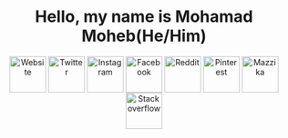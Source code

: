 <h1 align="center">Hello, my name is Mohamad Moheb(He/Him) </h1>
<p align="center">
<a href=https://mohamadmoheb.github.io/Website/><img align="center" src="https://i.ibb.co/GPjvtk5/Personal-Website.png" alt="Website" height="64" width="64" /></a>
<a href=https://twitter.com/m0edah0e><img align="center" src="https://i.ibb.co/CvjMDdh/twitter.png" alt="Twitter" height="64" width="64" /></a>
<a href=https://www.instagram.com/mohamadmohebx><img align="center" src="https://i.ibb.co/GJyp6z9/insta.png" alt="Instagram" height="64" width="64" /></a>
<a href=https://www.facebook.com/m0edah0e><img align="center" src="https://i.ibb.co/4d38zjm/face.png" alt="Facebook" height="64" width="64" /></a>
<a href=https://www.reddit.com/user/m0edah0e><img align="center" src="https://i.ibb.co/3sKfX6M/reddit.png" alt="Reddit" height="64" width="64" /></a>
<a href=https://www.pinterest.com/mohamadmoheb/_saved/><img align="center" src="https://i.ibb.co/t84WPhG/Pinterest.png" alt="Pinterest" height="64" width="64" /></a>
<a href=https://mazzika-musicapp.github.io/Mazzika/><img align="center" src="https://avatars.githubusercontent.com/u/87397342?s=400&u=1c9b93bc1e99394da7762227a511367803963f78&v=4" alt="Mazzika" height="64" width="64" /></a>
<a href=https://stackoverflow.com/users/12148762/mohamad><img align="center" src="https://i.ibb.co/vhKT1Dq/stack.png" alt="Stackoverflow" height="64" width="64" /></a>
